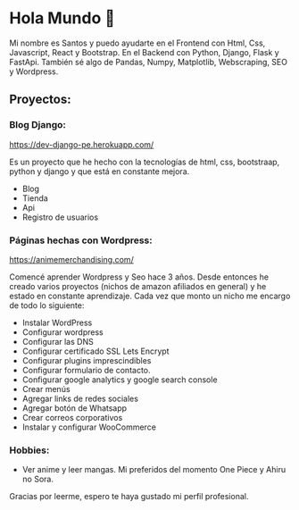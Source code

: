 # Hola Mundo 👋

Mi nombre es Santos y puedo ayudarte en el Frontend con Html, Css, Javascript, React y Bootstrap. En el Backend con Python, Django, Flask y FastApi. También sé algo de Pandas, Numpy, Matplotlib, Webscraping, SEO y Wordpress.

## Proyectos:

### Blog Django: 

https://dev-django-pe.herokuapp.com/

Es un proyecto que he hecho con la tecnologías de html, css, bootstraap, python y django y que está en constante mejora.

- Blog
- Tienda
- Api
- Registro de usuarios

### Páginas hechas con Wordpress: 

https://animemerchandising.com/

Comencé aprender Wordpress y Seo hace 3 años. Desde entonces he creado varios proyectos (nichos de amazon afiliados en general) y he estado en constante aprendizaje. Cada vez que monto un nicho me encargo de todo lo siguiente:

- Instalar WordPress
- Configurar wordpress
- Configurar las DNS
- Configurar certificado SSL Lets Encrypt
- Configurar plugins imprescindibles
- Configurar formulario de contacto.
- Configurar google analytics y google search console
- Crear menús
- Agregar links de redes sociales
- Agregar botón de Whatsapp
- Crear correos corporativos
- Instalar y configurar WooCommerce

### Hobbies:

- Ver anime y leer mangas. Mi preferidos del momento One Piece y Ahiru no Sora.

Gracias por leerme, espero te haya gustado mi perfil profesional.
